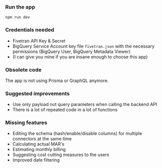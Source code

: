 ### Run the app
`npm run dev`

### Credentials needed
- Fivetran API Key & Secret
- BigQuery Service Account key file `fivetran.json` with the necessary permissions (BigQuery User, BigQuery Metadata Viewer)
- (I can give you mine if you are insane enough to choose this app)


### Obsolete code
The app is not using Prisma or GraphQL anymore.

### Suggested improvements
- Use only payload not query parameters when calling the backend API
- There is a lot of repeated code in a lot of functions

### Missing features
- Editing the schema (hash/enable/disable columns) for multiple connectors at the same time
- Calculating actual MAR's 
- Estimating monthly billing
- Suggesting cost cutting measures to the users
- Improved date filtering